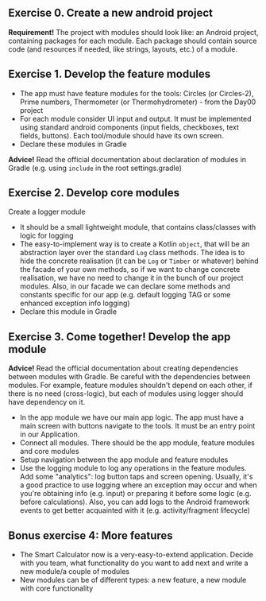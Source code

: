 ## Exercise 0. Create a new android project

**Requirement!** The project with modules should look like: an Android project, containing packages for each module. Each package should contain source code (and resources if needed, like strings, layouts, etc.) of a module.

## Exercise 1. Develop the feature modules

- The app must have feature modules for the tools: Circles (or Circles-2), Prime numbers, Thermometer (or Thermohydrometer) - from the Day00 project
- For each module consider UI input and output. It must be implemented using standard android components (input fields, checkboxes, text fields, buttons). Each tool/module should have its own screen.
- Declare these modules in Gradle

**Advice!** Read the official documentation about declaration of modules in Gradle (e.g. using `include` in the root settings.gradle)

## Exercise 2. Develop core modules
Create a logger module
- It should be a small lightweight module, that contains class/classes with logic for logging
- The easy-to-implement way is to create a Kotlin `object`, that will be an abstraction layer over the standard `Log` class methods. The idea is to hide the concrete realisation (it can be `Log` or `Timber` or whatever) behind the facade of your own methods, so if we want to change concrete realisation, we have no need to change it in the bunch of our project modules. Also, in our facade we can declare some methods and constants specific for our app (e.g. default logging TAG or some enhanced exception info logging)
- Declare this module in Gradle

## Exercise 3. Come together! Develop the app module

**Advice!** Read the official documentation about creating dependencies between modules with Gradle. Be careful with the dependencies between modules. For example, feature modules shouldn't depend on each other, if there is no need (cross-logic), but each of modules using logger should have dependency on it.

- In the app module we have our main app logic. The app must have a main screen with buttons navigate to the tools. It must be an entry point in our Application.
- Connect all modules. There should be the app module, feature modules and core modules
- Setup navigation between the app module and feature modules
- Use the logging module to log any operations in the feature modules. Add some "analytics": log button taps and screen opening. Usually, it's a good practice to use logging where an exception may occur and when you're obtaining info (e.g. input) or preparing it before some logic (e.g. before calculations). Also, you can add logs to the Android framework events to get better acquainted with it (e.g. activity/fragment lifecycle) 

## Bonus exercise 4: More features
- The Smart Calculator now is a very-easy-to-extend application. Decide with you team, what functionality do you want to add next and write a new module/a couple of modules
- New modules can be of different types: a new feature, a new module with core functionality

